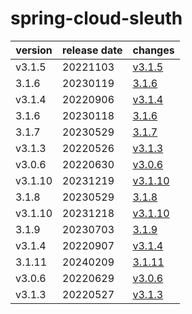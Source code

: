# spring-cloud-sleuth	


|version|release date|changes|
|---|---|---|
|v3.1.5|20221103|[v3.1.5](./v3.1.5-20221103.md)|
|3.1.6|20230119|[3.1.6](./3.1.6-20230119.md)|
|v3.1.4|20220906|[v3.1.4](./v3.1.4-20220906.md)|
|3.1.6|20230118|[3.1.6](./3.1.6-20230118.md)|
|3.1.7|20230529|[3.1.7](./3.1.7-20230529.md)|
|v3.1.3|20220526|[v3.1.3](./v3.1.3-20220526.md)|
|v3.0.6|20220630|[v3.0.6](./v3.0.6-20220630.md)|
|v3.1.10|20231219|[v3.1.10](./v3.1.10-20231219.md)|
|3.1.8|20230529|[3.1.8](./3.1.8-20230529.md)|
|v3.1.10|20231218|[v3.1.10](./v3.1.10-20231218.md)|
|3.1.9|20230703|[3.1.9](./3.1.9-20230703.md)|
|v3.1.4|20220907|[v3.1.4](./v3.1.4-20220907.md)|
|3.1.11|20240209|[3.1.11](./3.1.11-20240209.md)|
|v3.0.6|20220629|[v3.0.6](./v3.0.6-20220629.md)|
|v3.1.3|20220527|[v3.1.3](./v3.1.3-20220527.md)|
